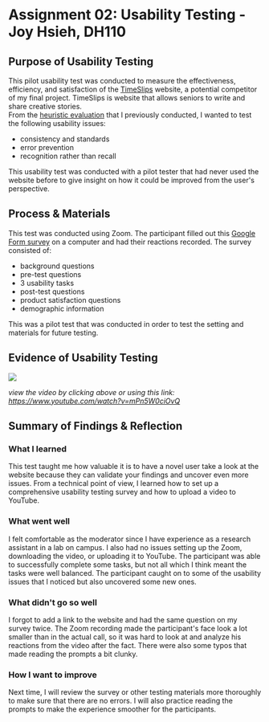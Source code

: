 # Assignment 02: Usability Testing - Joy Hsieh, DH110
## Purpose of Usability Testing
This pilot usability test was conducted to measure the effectiveness, efficiency, and satisfaction of the [TimeSlips](http://timeslips.org) website, a potential competitor of my final project.  TimeSlips is website that allows seniors to write and share creative stories.  
From the [heuristic evaluation](https://github.com/JoyHsieh/DH110-JoyHsieh-Assignment01) that I previously conducted, I wanted to test the following usability issues:
* consistency and standards
* error prevention
* recognition rather than recall  

This usability test was conducted with a pilot tester that had never used the website before to give insight on how it could be improved from the user's perspective.
## Process & Materials
This test was conducted using Zoom. The participant filled out this [Google Form survey](https://forms.gle/pEV1z25oqj9KdQSY8) on a computer and had their reactions recorded. The survey consisted of:
* background questions
* pre-test questions
* 3 usability tasks
* post-test questions
* product satisfaction questions
* demographic information

This was a pilot test that was conducted in order to test the setting and materials for future testing.
## Evidence of Usability Testing
[![](http://img.youtube.com/vi/mPn5W0ciOvQ/0.jpg)](http://www.youtube.com/watch?v=mPn5W0ciOvQ "")

_view the video by clicking above or using this link: https://www.youtube.com/watch?v=mPn5W0ciOvQ_
## Summary of Findings & Reflection
### What I learned
This test taught me how valuable it is to have a novel user take a look at the website because they can validate your findings and uncover even more issues. From a technical point of view, I learned how to set up a comprehensive usability testing survey and how to upload a video to YouTube.
### What went well
I felt comfortable as the moderator since I have experience as a research assistant in a lab on campus. I also had no issues setting up the Zoom, downloading the video, or uploading it to YouTube. The participant was able to successfully complete some tasks, but not all which I think meant the tasks were well balanced. The participant caught on to some of the usability issues that I noticed but also uncovered some new ones.
### What didn't go so well
I forgot to add a link to the website and had the same question on my survey twice. The Zoom recording made the participant's face look a lot smaller than in the actual call, so it was hard to look at and analyze his reactions from the video after the fact. There were also some typos that made reading the prompts a bit clunky.
### How I want to improve
Next time, I will review the survey or other testing materials more thoroughly to make sure that there are no errors. I will also practice reading the prompts to make the experience smoother for the participants.
